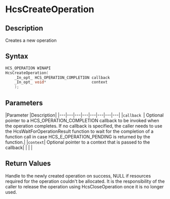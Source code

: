 # HcsCreateOperation

## Description
Creates a new operation

## Syntax

```cpp
HCS_OPERATION WINAPI
HcsCreateOperation(
    _In_opt_ HCS_OPERATION_COMPLETION callback
    _In_opt_ void*                    context
    );

```


## Parameters
|Parameter     |Description|
|---|---|---|---|---|---|---|---| 
|`callback `| Optional pointer to a HCS_OPERATION_COMPLETION callback to be invoked when the operation completes. If no callback is specified, the caller needs to use the HcsWaitForOperationResult function to wait for the completion of a function call in case HCS_E_OPERATION_PENDING is returned by the function.|
|`context`| Optional pointer to a context that is passed to the callback|
|    |    | 



## Return Values
Handle to the newly created operation on success, NULL if resources required for the operation couldn't be allocated. It is the responsibility of the caller to release the operation using HcsCloseOperation once it is no longer used.
